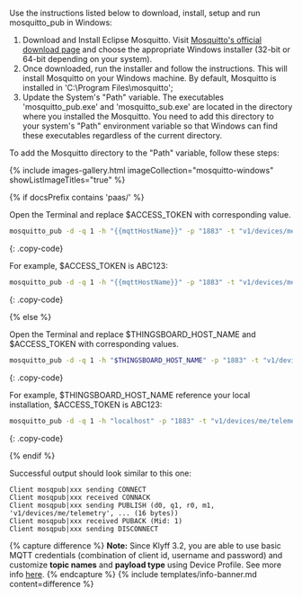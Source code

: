Use the instructions listed below to download, install, setup and run mosquitto_pub in Windows:

1. Download and Install Eclipse Mosquitto. Visit [Mosquitto's official download page](https://mosquitto.org/download/) and choose the appropriate Windows installer (32-bit or 64-bit depending on your system).
2. Once downloaded, run the installer and follow the instructions. This will install Mosquitto on your Windows machine. By default, Mosquitto is installed in 'C:\Program Files\mosquitto';
3. Update the System's "Path" variable. The executables 'mosquitto_pub.exe' and 'mosquitto_sub.exe' are located in the directory where you installed the Mosquitto. You need to add this directory to your system's "Path" environment variable so that Windows can find these executables regardless of the current directory.

To add the Mosquitto directory to the "Path" variable, follow these steps: 

{% include images-gallery.html imageCollection="mosquitto-windows" showListImageTitles="true" %}

{% if docsPrefix contains 'paas/' %}

Open the Terminal and replace $ACCESS_TOKEN with corresponding value.

```bash
mosquitto_pub -d -q 1 -h "{{mqttHostName}}" -p "1883" -t "v1/devices/me/telemetry" -u "$ACCESS_TOKEN" -m {"temperature":25}
```
{: .copy-code}

For example, $ACCESS_TOKEN is ABC123:

```bash
mosquitto_pub -d -q 1 -h "{{mqttHostName}}" -p "1883" -t "v1/devices/me/telemetry" -u "ABC123" -m {"temperature":25}
```
{: .copy-code}

{% else %}

Open the Terminal and replace $THINGSBOARD_HOST_NAME and $ACCESS_TOKEN with corresponding values.

```bash
mosquitto_pub -d -q 1 -h "$THINGSBOARD_HOST_NAME" -p "1883" -t "v1/devices/me/telemetry" -u "$ACCESS_TOKEN" -m {"temperature":25}
```
{: .copy-code}

For example, $THINGSBOARD_HOST_NAME reference your local installation, $ACCESS_TOKEN is ABC123:

```bash
mosquitto_pub -d -q 1 -h "localhost" -p "1883" -t "v1/devices/me/telemetry" -u "ABC123" -m {"temperature":25}
```
{: .copy-code}

{% endif %}

Successful output should look similar to this one:

```text
Client mosqpub|xxx sending CONNECT
Client mosqpub|xxx received CONNACK
Client mosqpub|xxx sending PUBLISH (d0, q1, r0, m1, 'v1/devices/me/telemetry', ... (16 bytes))
Client mosqpub|xxx received PUBACK (Mid: 1)
Client mosqpub|xxx sending DISCONNECT
```

{% capture difference %}
**Note:** Since Klyff 3.2, you are able to use basic MQTT credentials (combination of client id, username and password)
and customize **topic names** and **payload type** using Device Profile. See more info [here](/docs/user-guide/device-profiles/#mqtt-transport-type).
{% endcapture %}
{% include templates/info-banner.md content=difference %}